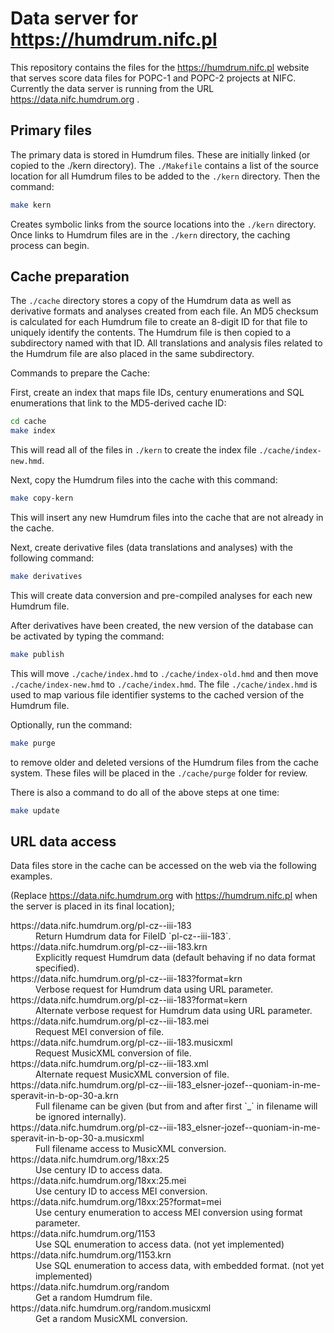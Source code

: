 Data server for https://humdrum.nifc.pl
===========================================

This repository contains the files for the https://humdrum.nifc.pl website
that serves score data files for POPC-1 and POPC-2 projects at NIFC.  Currently
the data server is running from the URL https://data.nifc.humdrum.org .

## Primary files ##

The primary data is stored in Humdrum files.  These are initially linked (or
copied to the ./kern directory).   The `./Makefile` contains a list of the source
location for all Humdrum files to be added to the `./kern` directory.  Then 
the command:

```bash
make kern
```

Creates symbolic links from the source locations into the `./kern`
directory.  Once links to Humdrum files are in the `./kern` directory,
the caching process can begin.


## Cache preparation ##

The `./cache` directory stores a copy of the Humdrum data as well as 
derivative formats and analyses created from each file.  An MD5 checksum
is calculated for each Humdrum file to create an 8-digit ID for that file
to uniquely identify the contents.  The Humdrum file is then copied to a
subdirectory named with that ID.  All translations and analysis files
related to the Humdrum file are also placed in the same subdirectory.

Commands to prepare the Cache:

First, create an index that maps file IDs, century enumerations and SQL enumerations
that link to the MD5-derived cache ID:

```bash
cd cache
make index
```

This will read all of the files in `./kern` to create the index 
file `./cache/index-new.hmd`.

Next, copy the Humdrum files into the cache with this command:

```bash
make copy-kern
```

This will insert any new Humdrum files into the cache that are not already
in the cache.


Next, create derivative files (data translations and analyses) with the following
command:

```bash
make derivatives
```

This will create data conversion and pre-compiled analyses for each new
Humdrum file.


After derivatives have been created, the new version of the database can be
activated by typing the command:

```bash
make publish
```

This will move `./cache/index.hmd` to `./cache/index-old.hmd` and then move
`./cache/index-new.hmd` to `./cache/index.hmd`.   The file `./cache/index.hmd`
is used to map various file identifier systems to the cached version of the 
Humdrum file.

Optionally, run the command:

```bash
make purge
```

to remove older and deleted versions of the Humdrum files from the cache
system.   These files will be placed in the `./cache/purge` folder for review.


There is also a command to do all of the above steps at one time:

```bash
make update
```

## URL data access ##

Data files store in the cache can be accessed on the web via the following examples.

(Replace https://data.nifc.humdrum.org with https://humdrum.nifc.pl when the
server is placed in its final location);

<dl>

<dt> <a target="_blank" src="https://data.nifc.humdrum.org/pl-cz--iii-183">https://data.nifc.humdrum.org/pl-cz--iii-183</a>
</dt>
<dd>
Return Humdrum data for FileID `pl-cz--iii-183`.
</dd>

<dt> <a target="_blank" src="https://data.nifc.humdrum.org/pl-cz--iii-183.krn">https://data.nifc.humdrum.org/pl-cz--iii-183.krn</a>
</dt>
<dd>
Explicitly request Humdrum data (default behaving if no data format specified).
</dd>

<dt> <a target="_blank" src="https://data.nifc.humdrum.org/pl-cz--iii-183?format=krn">https://data.nifc.humdrum.org/pl-cz--iii-183?format=krn</a>
</dt>
<dd>
Verbose request for Humdrum data using URL parameter.
</dd>

<dt> <a target="_blank" src="https://data.nifc.humdrum.org/pl-cz--iii-183?format=kern">https://data.nifc.humdrum.org/pl-cz--iii-183?format=kern</a>
</dt>
<dd>
Alternate verbose request for Humdrum data using URL parameter.
</dd>

<dt> <a target="_blank" src="https://data.nifc.humdrum.org/pl-cz--iii-183.mei">https://data.nifc.humdrum.org/pl-cz--iii-183.mei</a>
</dt>
<dd>
Request MEI conversion of file.
</dd>

<dt> <a target="_blank" src="https://data.nifc.humdrum.org/pl-cz--iii-183.musicxml">https://data.nifc.humdrum.org/pl-cz--iii-183.musicxml</a>
</dt>
<dd>
Request MusicXML conversion of file.
</dd>

<dt> <a target="_blank" src="https://data.nifc.humdrum.org/pl-cz--iii-183.xml">https://data.nifc.humdrum.org/pl-cz--iii-183.xml</a>
</dt>
<dd>
Alternate request MusicXML conversion of file.
</dd>

<dt> <a target="_blank" src="https://data.nifc.humdrum.org/pl-cz--iii-183_elsner-jozef--quoniam-in-me-speravit-in-b-op-30-a.krn">https://data.nifc.humdrum.org/pl-cz--iii-183_elsner-jozef--quoniam-in-me-speravit-in-b-op-30-a.krn</a>
</dt>
<dd>
Full filename can be given (but from and after first `_` in filename will be ignored internally).
</dd>

<dt> <a target="_blank" src="https://data.nifc.humdrum.org/pl-cz--iii-183_elsner-jozef--quoniam-in-me-speravit-in-b-op-30-a.musicxml">https://data.nifc.humdrum.org/pl-cz--iii-183_elsner-jozef--quoniam-in-me-speravit-in-b-op-30-a.musicxml</a>
</dt>
<dd>
Full filename access to MusicXML conversion.
</dd>

<dt> <a target="_blank" src="https://data.nifc.humdrum.org/18xx:25">https://data.nifc.humdrum.org/18xx:25</a>
</dt>
<dd>
Use century ID to access data.
</dd>

<dt> <a target="_blank" src="https://data.nifc.humdrum.org/18xx:25.mei">https://data.nifc.humdrum.org/18xx:25.mei</a>
</dt>
<dd>
Use century ID to access MEI conversion.
</dd>

<dt> <a target="_blank" src="https://data.nifc.humdrum.org/18xx:25?format=mei">https://data.nifc.humdrum.org/18xx:25?format=mei</a>
</dt>
<dd>
Use century enumeration to access MEI conversion using format parameter.
</dd>

<dt> <a target="_blank" src="https://data.nifc.humdrum.org/1153">https://data.nifc.humdrum.org/1153</a>
</dt>
<dd>
Use SQL enumeration to access data. (not yet implemented)
</dd>

<dt> <a target="_blank" src="https://data.nifc.humdrum.org/1153.krn">https://data.nifc.humdrum.org/1153.krn</a>
</dt>
<dd>
Use SQL enumeration to access data, with embedded format. (not yet implemented)
</dd>

<dt> <a target="_blank" src="https://data.nifc.humdrum.org/random">https://data.nifc.humdrum.org/random</a>
</dt>
<dd>
Get a random Humdrum file.
</dd>

<dt> <a target="_blank" src="https://data.nifc.humdrum.org/random.musicxml">https://data.nifc.humdrum.org/random.musicxml</a>
</dt>
<dd>
Get a random MusicXML conversion.
</dd>

</dl>




